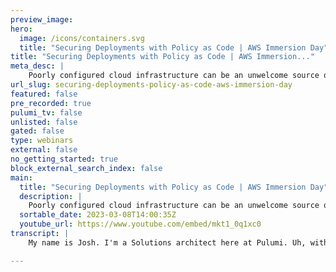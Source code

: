 ```yaml
---
preview_image:
hero:
  image: /icons/containers.svg
  title: "Securing Deployments with Policy as Code | AWS Immersion Day"
title: "Securing Deployments with Policy as Code | AWS Immersion..."
meta_desc: |
    Poorly configured cloud infrastructure can be an unwelcome source of security, reliability, and cost issues. In this session, the Pulumi team will ...
url_slug: securing-deployments-policy-as-code-aws-immersion-day
featured: false
pre_recorded: true
pulumi_tv: false
unlisted: false
gated: false
type: webinars
external: false
no_getting_started: true
block_external_search_index: false
main:
  title: "Securing Deployments with Policy as Code | AWS Immersion Day"
  description: |
    Poorly configured cloud infrastructure can be an unwelcome source of security, reliability, and cost issues. In this session, the Pulumi team will show you how to enforce best practices by creating policies that scale from a single infrastructure stack to your entire organization. From properly secured S3 buckets to mandatory resource labels, Pulumi’s CrossGuard capability helps you to prevent defective configurations from reaching production.  
  sortable_date: 2023-03-08T14:00:35Z
  youtube_url: https://www.youtube.com/embed/mkt1_0q1xc0
transcript: |
    My name is Josh. I'm a Solutions architect here at Pulumi. Uh, with me is Marina Maria. If you want to introduce yourself to the folks again. Yeah, for somebody who just joining, uh, I'm Partner Solution at E AWS and I work with our, uh IC partners on technical aspect of relationship. So, uh, if you're going to follow along, uh, there's some prerequisites that you'll need. In order to, uh, in order to complete this workshop, you'll need an aws account. Uh, you can get a temporary account that will be good for the next, uh, 70 hours or so. Uh, that should be on the handouts tab, you'll need to supply the event engine hash ID. And that is, uh, the sticky, uh, the sticky thing in the, in the chat, um, starts with a 55. So, uh, if you go to Event engine and you enter that hash ID, you'll be able to create a temporary Aws account. And, uh, if you don't have one already, uh, you'll also need, of course, Pulumi, which is the tool that we'll be using today, uh, to do policies code. Uh, you'll also need Python 3.9 or later. And uh I neglected to add to this slide, you'll probably want a Pulumi account as well. Um So just a little bit uh about Pulumi. So what is Pulumi Plumy is an infrastructure as code tool, although we'll be exploring its policy as code capabilities today. Um Essentially what plume uh the, the things that make Pulumi unique in this space are that you are able to use real programming languages. Uh Pulumi supports a pretty wide range of the most popular programming languages out there. Uh We have support for uh nodes uh being typescript and javascript uh uh Python C# go. Uh We have java support that is in preview. Uh And we also have a YAML option as well for folks uh who might prefer that you can use Pulumi uh with a wide range of uh cloud back ends including of course aws. Uh But we also have like a, a KTIS provider that a lot of folks enjoy using uh as well as integrations with uh a number of SASS tools uh such as data dog, new github, things like that. Uh Pulumi is open source. Uh Most of the stuff I'll be demoing today is available in the open source version. I will uh be sure to uh call out directly anything that is a paid option and that'll be like the last part of this workshop. Uh But you know, Pulumi is open source and free to use. We also have a, a uh back end what we call Pulumi service. Uh And uh we would uh we'll get into some of those features a little bit later. We definitely encourage everyone who's following along to create an account at Pulumi. It is free uh for individuals, for individual use, it's free forever. Uh So that will allow uh the plume service will provide you with like state file management, uh secrets management and unlimited updates and it uh is free forever uh for individuals to use. Uh If you would like to try out some of like our, all of our features, like the enterprises of enterprise features uh that we call our Business Critical Edition. You uh after you create an account at Pulumi, you can create an organization and sign up for a, a two week free trial. Uh That'll give you again all the features that the Pulumi service offers and there is no credit card required. OK. So what is policy as code? Um So some of you may remember that at one point, the term de setups uh became really popular. And so like if DEVS is um largely about bringing like software development techniques into the operation space dev set ups and policy is code brings that extends that to like security and compliance. So when we're doing policy code, uh just like infrastructure is code, um you know, we are using, we're writing essentially software and uh so we get all the benefits of describing our policies in software. Uh Our policies are going to be repeatable. Uh They're going to be viable, it's gonna be an automated process to check compliance. And so that's gonna be really fast and accurate. Um In addition, when we are doing policy as code, there are two essential types of controls. There are preventative controls and detective controls and preventative controls are uh policy checks that execute before we actually provision infrastructure and the majority of what we're going to be showing today uh with Pulumi uh are preventative controls. In addition, there are detective controls. Uh So like if any of you are familiar with Aws config detective controls um will uh verify infrastructure after it's already been provisioned. So you might create an S3 bucket and then a Aws configure will fire and check whether or not that bucket is in compliance with your organization's policies. Uh And so each of these types of controls have different advantages. Uh for preventative controls, you typically have to like execute those controls through a pipeline. And if you're ever, you're doing everything through I AC, then that's going to catch the overwhelming majority of any noncompliant infrastructure. Uh And so like these preventative controls will also give you fast feedback. However, um detective controls, so you get, you know, slower feedback because you have to wait for the actual infrastructure to be provisioned before you can check it. However, it will check everything because even if you create those resources, not through a normal process, like your I AC pipeline and you create it through the console, that infrastructure will get checked. So um let's move along. So uh examples of policies uh that we might want to create uh if we are in a regulated field, let's say that we are working in health care. Uh We may want to ensure that our uh infrastructure is only using HIPA compliance services. And so we might want to write a policy for that. We might want to have policies around uh data loss prevention. So you might wanna have backups, ensure the backups are turned on. Uh for R DS instances in your production environment, we might have rules around data security. So we might want to ensure that uh our S3 uh that we have encryption at rest turned on. Uh For an example, we might wanna create a rule for network security. So we don't wanna allow SSH access from uh from all IP addresses. We might want to have uh tagging rules that allow us uh to, to ensure that all of our resources have correct cost attributions. So this EC2 instance belongs to the accounting department and this S3 bucket belongs to our analytics team, things like that. And likewise, we might want to have budget control. So like we might want to ensure that in dev environments, we're not spinning up like really heavy EC2 instances. Uh And that we only allow that in our production environment. So uh Pulumi policy is code tool is called cross guard. Uh And some of its features are that you can write cross guard uh policy packs in either typescript or Python. You can also write them in javascript. So essentially node or Python, uh you can use a policy pack against Pulumi infrastructure that is written in any language. So even if your infrastructure is written in, let's say, go lang uh you can run any Pulumi policy pack against that infrastructure because it works off of uh you know, this abstract uh Pulumi, it basically works off of like, like the Jasons kind of generated behind the scenes rather than uh the, the running code itself. Uh Pulumi individual policies have uh configurable enforcement levels and we demonstrate all of those uh just uh pretty soon those uh enforcement levels. So uh they can be mandatory which will fail the Pulumi command and prevent any, either the preview or update from going forward. Uh They can be advisory where they essentially print a warning uh or they can be disabled altogether. Um Likewise, we, the Pulumi policy packs have a shortcut that will allow you to set a default uh enforcement level for all policies in the policy pack, there are two types of uh uh policies that can be created, there are resource based policies so that would execute, for example, against a single S3 bucket. Um And so that and those execute pre deployment. So those are the preventative controls that we described. And that is the majority of what we'll be showing today. Uh possibly the entirety. Actually, I think it's the entirety. Uh In addition, there are stack validation rules uh which will work against an entire plumy stack. And so like an example of Pulumi stack, you might create uh within a stack like a VPC, uh some EC2 instances and a load balancer. And you would put all those things together in a Pulumi stack. The stack validation um policy will validate all the resources in the stack at once, but those generally happen after the deployment. So those are a little bit closer to like the detective rules that we described. Uh So within Pulumi policy is code solution cross guard. Uh The open, just pure open source uh will allow you to uh consume any existing policies that folks have written out there because those are just uh essentially Python or uh node libraries. Uh You can author your own policies and you can uh you can do de uh self managed policy integration. Um And we'll demonstrate that later. But essentially when you run a Pulumi command, you can supply a list of policy packs that you want to run against that command. And so that will validate your infrastructure um in our page features. Uh You can publish policies to the Pulumi service uh and you can configure them via the U I within the, the Pulumi service, uh you can establish policy groups. So you can essentially say um all production stacks have to comply with this production policy. And then those that po those policies are enforced uh automatically when you run Pulumi commands by virtue of your stack being a part of the organization. Uh that might sound a little esoteric, but we'll, we'll demo that later and hopefully it will become clear. All right. So let's get started with some code. Uh So folks who are following along at home, uh We are going to start with module one. So the first thing we're gonna do is create a directory. OK? And we're gonna change into it. Uh We're gonna make a couple of directories here. So we have an Infra directory, which is where our Pulumi program, our infrastructure is going to go. And we also have a policy directory, which is where we're going to be offering our policies that work against that infrastructure. OK? So now I'm going to change into the info directory and I'm going to initialize a new Pulumi program by entering the command plume new A Os Python. And we're gonna give this thing a name, workshop policy as code. OK? So we're gonna accept the defaults here. Stack name of DEV already exists, unfortunately, because I forgot to delete that. So we'll make a DEV two. That's fine. And uh when, if you were following along at home when you get to this prompt, just pick the region that's closest to you. Yes. Each one should be fine. All right. So this is gonna download and install some Python dependencies and Sting Gr PC always takes just a little bit more time. Uh Maybe while we're at it. Uh I'm gonna skip around just a little bit and I'm gonna initialize a preliminary policy here. It's gonna do its thing and hopefully your R PC. Yep, still installing in the meanwhile, in the chat. How are folks doing? And you see any questions? I, I posted the link to workshop guys if you like. It's very easy. Very, thank you, sir. Um You, it's very easy to copy paste comments from there. There is a button to copy um it um and then you can keep uh the uh webinar on one side and like the instruction on another side. Um Hopefully you have two monitors. Um Yeah. Uh Let us know we have time to help you. It's gonna fire up digital studio code and I'm going to bump that font size up. I also need a, how big do we need it? Actually. Let me just do a double click there. All right. So that should be readable. I hope for most folks. Let's see. Are we done installing? Nope, hope you don't have any issues, network issues again, you might change an internet provider. Yes. Uh my uh my internet provider which I remain nameless. Uh uh bit me at the worst possible time. Last, last workshop we did. So how are folks stay along? Did this, did this actually finish installing for them? In the meanwhile, we can actually go on a little bit of a uh a tour here. Um So within the Infra directory, right, we have a Python virtual environment. Uh And then we have our main dot py and this is where uh we're gonna be defining our infrastructure. In fact, uh let's give this thing, it changes import statement just a little bit and then we're gonna go needs to be a S dot Has three bucket dot Has three it parks and go AC L. There was public raid, I believe. So, China is asking if there is um let's try it, Josh, probably let's go for like why we have two folders and like what one folder for and what is second and like what we are doing? Um Not sure if everybody catch it up. OK. So it looks like, OK. Um So uh we can explore these uh these files. So um this uh this workshop assumes like some basic familiarity with Pulumi, but I can quickly go through what we have here. So this info directory again is the um is the uh the Pulumi infrastructure code that and I have just spilled my water. Uh It's always an adventure. Um So this is the Pulumi Infrastructure code. Uh The uh this is the um config file for our stack that uh config file includes the region to which we are deploying and I'm going to use my shirt to dry my water. Uh Next, we have the Pulumi program configuration file which gives the, the basics of like what are um of our infrastructure code. Uh Next, we have our standard PP requirements dot TXT file. Uh So that includes the uh Pulumi uh SDK and the uh the library Pulumi aws which gives us um which gives us uh access to create AWS resources. So, in the policy directory, so this is a, this is a, a policy pack. Uh We again have a Python virtual environment. Uh We then have the main uh function here. Uh This is our basic uh So Pulumi has um Pulumi has uh created a kind of skeleton for us of an AWS policy pack. Uh And we can explore that a little bit. So the first thing we do up here uh is we uh we import the necessary objects from the Pulumi policy library. Uh And then, so this, this is what allows us to create our rules in our policy pack. Uh The next thing we have is our validator function. So this is a resource validation function. Uh And it takes uh a standard signature of uh resource validation arcs and a function to call uh if we find that our resource is in violation of a policy. Uh So the first thing we do in this function is we check to make sure that like we're actually looking at an S3 bucket. Uh And we look at whether the user has defined an AC L. Uh And then if that AC L happens to be public read or public read, right, then we report the violation and the level of violation that we report is dependent upon whether we configure the enforcement level to be mandatory advise or advisory if it's disabled. Uh then the check won't, the violation won't be reported at all. And again, we'll demonstrate that shortly. Uh So, and then once we define the validator function, we create the actual policy. Um the way we write this essentially take uh And, and you can do this, you can define this the, the validate uh function in line if you want, it's just a little bit easier to read if you celebrate, if you excuse me, if you separate the validator function uh from the, the policy. So uh this adds, this gives it a name and then this name will print out when we violate the policy. Uh And uh we give it a description, uh this description uh I believe displays in the Pulumi service U I if we want to configure it through there. And then finally, we create the policy pack which is kind of like the library as a whole. Uh This policy pack only has one policy in it. Uh But we will be adding uh additional policies later as time goes on. Uh So let's take a look here. We should be done pulling down. Yeah, we're all done pulling everything down. Cool. So um coming back to uh the tutorial here, uh we are going to uh yeah. Ok. Let me, let's see if we can get this policy to run. Where is? Ok, cool. No, not the the book. Give me the terminal. There we go. OK. So let's move to the Infra Directory. Uh I'm going to add a dependency to uh requirements of TXT in the Infra directory. Uh This is like a little bit of weirdness with um with how uh this works in Python that you have to have the plume policy library uh there before um before you can run a policy in a Python program, it works a little bit differently in uh typescript. So I'm gonna start my virtual environment uh And then I'm going to install my requirements. OK? Cool. So those are now installed. And so let's take our infrastructure which we have here. OK. So we have the AC L set to public read. We have the policy here that says you can't set it to public read and then we're going to run the Pulumi preview command and we're going to set the policy pack uh flag to run the policy pack in our policy directory. And hopefully that makes sense everyone. So let's give that a run and we'll see what happens. Ok, great. So the preview command failed and we get in here with our policy violation uh that we are, that we have violated the policy rule that we set. Uh, let's go into our policy, which we still have up here and let's change this enforcement level to uh to advisory. All right, and then let's run this again. All right. So now we see that this policy violation comes through as advisory. However, uh we can see that our command did not fail. There would be a uh let's take a look, scroll up a little bit here, right? So you can see the, it might be a little tough to see. But the arrow here in my prompt indicates that the previous command returned a non-zero exit code when I ran this with the mandatory flag. Uh And so the command failed and that would typically fail like our IC deployment pipeline. But here we have a clean output, this return zero. And so the command would succeed. Uh If we want to, we can see what it looks like when we disable it altogether. It's all and we'll try it one more time. Ok? And then we get no output whatsoever. Uh It does say that it ran the policy pack, but we don't get any indication that we're in violation of a policy because our enforcement level is disabled. So while it's disabled, let's actually deploy it by running the com uh Pulumi up command. Ok. So our infrastructure has been created. Hm. All right. That makes sense. So now let's change the enforcement level back to mandatory and we're not pulling me up again. So what do we think is gonna happen here? Uh Well, it's definitely gonna succeed because I didn't tell it what policy pack to do. Ok. So now we're gonna run the plume off command again, but this time we're going to pass it the policy pack um uh path. So this is a all right, run an update which there will be no changes in because we haven't changed our infrastructure code at all. We've only changed the policy. And so here we can see that our policy pack still runs uh against infrastructure that has already been deployed. And this is a very good thing because this will allow us to introduce policies in our organization after infrastructure has already been deployed because the ultimate goal of our policies is that everything is in compliance. So in a production, you might want to start to introduce your policies as advisory first and then give your infrastructure and application teams uh a chance to catch up with those policies and then you might eventually make them mandatory. OK. So uh scrolling over to my notes, I think we've covered. So that, that pretty much covers all of the material in the uh first module. Uh So now we're gonna move on to the second module. Uh And in this module, we're going to be offering uh some uh policy or two. And we're gonna see like what, what that experience is like. So um let's write a new resource policy here. Uh Let we're gonna add the uh force destroy flag to. So we're gonna go back to our infrastructure here and we're going to add the force destroy equals true. OK? And what this does is uh this will, this will kill all of the objects in the bucket along with the bucket when you delete it. Uh And so this is obviously not something you would wanna do uh if there is data that you want to keep. So uh let's add a function uh to our policy that ensures that um that this flag cannot be set. So we're gonna define a function. We're gonna go S3, no force destroy. And then, uh as I mentioned earlier are uh we have the signature of AGS which is resource validation ARG and then report violation, which is the uh function that we'll call. If we are in a violation of the function, I forgot my column there, port violation. OK. Great. OK. So the first thing we're going to check is the resource type. So all um all resources get passed through all resource validation functions. So uh there are some cases where you might want to use a single validator against multiple resources. Uh I can't think of any off the top of my head right now. But I could, could if I had more time. So we can do arcs that resource type equal or is not equal to PWS S3 bucket. And, uh, this identifier is like you'll, you'll get the pattern of these, um, these, uh, I, I if you really want to do a deep dive, uh, within the, so part of the internal magic that allows Pulumi to work with multiple languages is that we have a uh an internal schema to our providers like the AWS provider. And this is just the identifier within that schema for a bucket. So, uh buckets have a resource type. So if we are not looking at an S3 bucket, we wanna quit. We're not, we're not interested in validating this any further. So, uh and now we have to say if force destroy is not in Arcs dot Props and Arcs dot Props will be and then we're going back to the infrastructure here. Arcs dot Props will give us, for example, the AC L and the force destroy value. Uh If, if force destroy is not specified, we're good. We don't need to validate any further. Uh You may be wondering again why we're using uh lowercase F capital D destroy uh instead of force underscore destroy as it is in our Python program. Uh Again, this is uh because we are using the identifier that's in the Pulumi schema A again, the, the identifiers in the schema follow a pretty regular pattern uh that which should be pretty easy to pick up. But this is kind of part of the magic that allows us to use a policy pack written in any language against infra infrastructure written in any other language. So uh if we are, if force destroy has not been set, then we can return. OK? And now finally, if ours do props, yeah, if force destroy is uh set to true, now we're gonna call report violation and we'll say forest destroy must be disabled for S3 buckets. Um Alternatively, so you, we could throw additional um conditions on here. We could maybe look at the tag and say if the tag is uh if the tag is not equal, if like environment, if we had an environment tag that is not equal to production, uh We might, we might want to um allow force destroy or we might say if the, the tag environment must be set to the value dev uh There's a lot of different ways we could slice and dice that. But for now, we're just gonna do a simple rule. OK? So the next thing we need to do uh is we need to create the actual resource uh validation policy object that we've written our validator function. And actually let me take a moment right now to pause. How are folks getting along in the chat? Is uh is this clear to everybody? We have one question from Daniel. So Daniel asks, do you have advice or best practices for writing tests to test your policies? Um So you would be able to uh export these functions uh using, you know, whatever uh either using the, the in Python, you could import, um you could import the module in typescript, you could export these. But um as you can see here, like, you know, you would be able to test these just by passing through uh resource validation arcs and um and report violation and writing uh unit tests just the same as you would with any other application code. Um You don't really, you wouldn't really need much um special stuff beyond that. If you wanted to write integration tests against that, uh you certainly could do that it. Um I'm gonna mention this a little bit more later but Pulumi has this uh has a library called Aws Guard uh that does have integration tests that tests like full Pulumi programs against this. But um for the purposes of offering a policy pack that's probably not necessary. Um you will probably be able to do this just via simple unit testing. Uh If that answered your question, could you throw me a thumbs up? And also if anyone else has questions, uh Please do, let me know um how are folks co uh following along is, is everything clear so far? All right. Well, I am uh cool. All right, I answered Daniel's question. And again, if anyone else has any questions or you need me to go over anything, just say the word and I'll be happy to do that. But uh as long as the chat is clear, uh I'm going to uh move along here. So let's create our um our actual rule which we'll call S3 uh no force destroy. Uh And we're gonna call the resource validation policy constructor. OK? So we're gonna give it a name. Uh And this is just an identifier that's going to spit out. Uh So, you know, for the uh prefabricated rule that we ran earlier, uh We have this S3, no public read. That's exactly what's going to spit out the command lines. We're gonna go S3. No force destroy. Cool. OK. Let's give it a description and we can say prohibits force destroy on F three buckets. Cool. And then we need to say what the validation function is valid date equals. Uh And that's gonna be the function that we defined above. And then finally, we need to add it to the policy pack. OK? Uh One more thing I'd like to show is that uh so I mentioned that this enforcement level here at the policy pack level that uh that enforcement level uh is uh is the, it becomes the default for all policies, however, you can override this at an individual policy level. So uh let's make this one. OK? Enforcement level equals. Yeah, so I just copy this line, think that's one advisory. So we have saved this and uh back in the infra uh back in our infrastructure uh file. Uh We note that for story is set to true. So let's see what happens when we run Kalume preview against our policy pack. OK? And just as we expect, uh we're still in violation of this no public greed policy. Uh And our new policy uh indicates that we are uh in violation uh at an advisory level. And hopefully, if we change this to be false, which is the fault, we could also admit it and we would have the same effect. And we run this again, we only see the previous mandatory uh violation for our uh for our AC L. And so we are now in compliance with the new policy we've written. Uh and it's really that simple. Uh So I'm gonna take another pause for questions. Uh But if there are no questions, we uh can move on to demoing some of the enterprise features. Um How are folks getting along in the chat? Is there anything else I could explain uh anything else that was unclear? Do you want me to go over anything you want me to change anything in the code? Uh Happy to, to do whatever I can to illustrate uh the utility of, of Polu policy packs. And Marina has just posted a link to some of the, the documentation. That's our, our cross guard, uh, guide in, in the Pulumi docks. All right, I'm gonna give it last call for questions for the moment. Ah, we have a question from Raul. Uh, would this also work for Kate's Provider? Resources? Yes. Yes. Uh, so any Pulumi, um, yes. And for any third party provider. Yes. There's nothing that's AWS specific about policy packs. We're just demonstrating them with AWS resources. Uh, if you were writing a Kubernetes policy, uh you would be checking against, uh instead of, let's say you would be checking against uh instead of AWS S3 bucket. Uh you would be doing, I think it would be like Cooper Netti V one, blah, blah, blah, blah, blah. And maybe you'd be checking uh deployment or the replica sets, uh you, you and then you would likewise be able to go through the uh properties of your, your replica set to find like, oh, like, you know, you're not allowed to deploy, you know, a single replica and, and replica set. Uh And it, it will work with, uh it, it should work with any other provider uh in the, in the Pulumi ecosystem, uh Any other questions? Ok. That's good. Let's move on. Then guys, you can post any question any time and I, oh, we have a meal from and uh so is Aws Guard updated to match changes in Aws trusted advisor or SCP Guard rails. Uh So the answer is not at present. Uh A W guard is still in preview, I think it's at like 0.4. Um However, uh if you want to submit uh github issues to like get those things uh to get those things in there, uh that's, that's stuff that we would love to uh provide for you. So, um and there's definitely, there's no, there's no like automated uh update, but we uh our intent is to eventually make a US guard like a pretty complete uh set of rules uh that should help you, uh ensure that your, um, that your infrastructure is, is in good shape before it goes to production. Ok. So, uh, at this point, I am going to uh bring over uh the Pulumi App, ok? And I will, ok. So this, uh, is the Pulumi Service uh in the Pulumi Service, you get a list of your, um, stacks. Um You can see here. So the way that, um, the way that, uh you, if you want to do the two week free trial uh in and you sign up for your plume account, you'll have an individual one. So that's, that's my individual. And then if you want to uh sign up for a trial, you can go create organization and then that will take you to the trial um initialization page. Um In the Pulumi, uh in the Plumy App, we get uh a list of stacks. We get, uh, you can see like the update history, you can see what resources are in your stack, you get convenient links to open those resources in the A DS console. If you want to inspect them, uh You get a history of all the updates that you uh did uh along with the um along with the uh output from the command line. Uh So this kind of provides visibility when you're working in a team context as to like who changed what and when always very important when you're dealing with infrastructure, and you can see that even our attempted uh update, which failed our policy uh is also included in here. So essentially all the output of the command line is also available within the plume service. Um So what I'm gonna do next is we are going to make a new directory. And what we're gonna do is we're going to leverage the uh Pulumi Aws Guard library and I'm going to go uh Pulumi uh give me one second to make sure I type this command, right? So the first thing I'm gonna do is set my uh default org which is to my personal, my, it's, it's an organization, but I'm the only one in it. Uh And we're going to go ploy policy new and uh just like when you run a ploy new, uh you're gonna be able to choose from a list of existing templates. And so, uh what we're gonna do here is we're gonna select Aws Guard typescript um as you can see, we have, uh, about a dozen or so, uh, different templates for you to start writing your policies from. Uh, but Aws Guard is going to, uh, bring in the, uh, Pulumi Aws Guard Library which has, I think something like, yeah, it's got, it's got dozens of rules, uh, at least. So, let's see, uh, what that generated. Let's fire our visual studio code. So, yeah, we don't need to do that. We can reuse the existing window. I'm gonna close all of the previous stuff and so we're gonna go here and let's see what it created. OK. So, um this, so we're jumping languages a little bit and I hope folks are able to follow. If anything is unclear, please just call it out um in the chat and uh we'll, you know, try and get that answered for you. So, uh so we're pulling in this Aws Guard uh class, which is the, so what we're doing here is a little bit different rather than authoring a policy pack. We're actually consuming one. And so the Aws Guard library and typescript is a published pluming pack uh that's available for you to consume. And so within Aws Guard, uh you have a whole bunch of rules and if we, so you can see here, we have like for example AC M certificate, expiration, uh and then for each of these rules, we can configure uh the um the enforcement level for each rule and So at present, so like we might want to uh disable, for example, AC M certificate. Expiration. Um So you can, so essentially what we're doing here is like we're taking an existing set of policies and we are consuming them and configuring them the way we want. Uh And uh someone in the chat is getting an error when executing. Uh OK. Uh If um I ask it to push me in there, OK. Great, great. So, uh, we'll try and get you helped out as soon as possible. Uh, so what we're gonna do now is we're gonna take this policy. So, yeah, imagine in your mind that we're going to, you know, look through all of these rules and we're going to either make them warnings or disable them. Uh, you know, as we, as we see fit. Ok. And then we're going to move to the directory and then we're gonna go, um, the command text. So I don't have to hunt and peck here. Oh, and you will probably not have to do this, but I do because I have published an identically name policy many times. So we're gonna a version 0.0 0.4. Um, you at home will, if you're following along, will not have to fill this in unless you've already published a, a policy pack by this name. But, uh, my organization has a little bit of leftover state from previous times. I've run through this demo. So Uh Now let's publish our policy. Ok, great. So, uh you can see the uh Pulumi command line gives us a nice handy Perma link, but I'm just gonna jump to the service. And if you go under policies, uh you can see that this is the um this is the policy pack that we have published. Uh We can click into it and see a nice display uh of all of the um all of the uh the rules and their enforcement level and their description. Um just like uh you might remember earlier when we were offering our own policy pack. Uh These are the, the attributes that we were defining, right? Because we gave it a name, we gave it an enforcement level and we gave it a description. So this by itself is not going to do anything. Uh It's not going to via uh it's not going to validate any of our uh stacks, our Pulumi infrastructure uh in order to do that, we need to go to the policy groups. And so what policy groups do are they allow us to uh automatically enforce a policy pack across a group of Pulumi stacks. Uh And when you uh when you enable the business critical features, if you sign up for that, for that two week free trial, uh you will get a default policy group. And so the uh default policy group will by default include all of your stacks. So you don't need to do anything extra to ensure that your stacks are covered by whatever policies you associate with the default policy group. Hopefully that makes sense. Someone give me a thumbs up in the chat. If that did make sense to them, I can only assume that silence means that it was perfectly understandable. So, within our default policy group, there we go. There's all right. There's a thumb up. So, uh, what we're gonna do is we're going to add the policy pack that we just published to this policy group, Pulumi Aws card. Uh And then we're gonna select the version. So in a more production scenario, uh you will be able to safely roll out these policy versions uh and not have them like be automatically applied everywhere. So you can sort of like, you know, if you want to canary, canary deploy uh new policy packs and only apply them to like one or two stacks just to make sure that, that they're not gonna cause all hell to break loose. Uh You can do that, you can roll these things out in a very controlled way. So we're gonna select version four, which is the one that we just published. And then when we do that, you'll notice that uh we can configure each of these individual rules um in uh in, in this U I now, uh we didn't cover this because we didn't offer them because it's, it's, it's a little bit tricky to to offer them within, within this workshop context. But every individual policy rule, uh you can define a configuration schema and that configuration schema allows you to essentially pass parameters to the rule. Uh So you might say, for example, uh this, this is for um for IM access keys uh that you can set the advi the enforcement level which we've already covered. But you can also set this parameter that says the max key age must be 90 we might change that to say 30. Um This uh the, the details of this are in the Pulumi docs. Uh but it's a little bit more of an advanced feature and uh you might want to wait a little while until you get comfortable using policy packs before you add the configuration scheme as to each rule. Um But you can see that we can have sort of numerical parameters uh in it. We, we can have uh bullying stuff. So, you know, this is a, this is a rule that controls which api gateway types we allow. Uh Let's see if there's anything else interesting in here. Uh looks pretty much like. Uh so uh for encrypted volumes, you can say that they must be encrypted with a particular K MS key uh looks like we can, yeah, we can create lists of note types that are allowed in our red ship clusters, things like that. So let's enable this policy pack. And then you can see that within the U I, we also get a nice list of the configuration. And so, um let's see what happens. So what we're gonna do is we're gonna go back to our infrastructure and we're gonna change directories back there and we're just gonna run Pulumi preview. Um I'm gonna check my configuration one last time. So we did. All right. So yes, so we added that good. So we're gonna run the Pulumi preview command now and let's see what happens and you can see. So we added this policy pack to the default uh the the default policy group. And so that means that it will apply by default to every stack in our organization. And so it is running right now, you can see that it downloaded and installed the policy pack that we just published and automatically ran it for compliance. And so this is kind of so like we no longer have to include this dash dash policy pack flag to ensure that the policies are, are applied. Uh The way we would like. Uh So that is the end of the demo of the business critical features uh with Pulumi policies. So at this point, I would like to know, do you folks have any questions? Is there anything else you'd like to see me demonstrate? And it is quite in the chat at the moment. Any other questions folks would like to see answered about plenty policy packs. Uh Another question uh is the only way to enforce a policy pack by using the Pulumi service. If you don't use the plume service, you have to trust the developers to use the policy pack, right. Uh That is essentially correct. There are other ways around that. If your infrastructure team controls the pipeline, you might be able to define the command so that it forces you to use the policy pack. Um But that is yes and that's essentially the value prop of using uh using the Pulumi service is that you get that uh that enforcement uh kind of automatically without having to manage the policy pack command itself. Uh Are there any managed ploy policy packs for SOC or ISO uh not at present? Uh If that's something you'd like to see, please provide us some feedback. Uh You could do that via github issues. Uh That would be one way to do it. Another way is to reach out in the Pulumi community slack and that will definitely get the eyeballs of some Pulumi employees. All right. Does anyone else have additional questions? Please do not be shy because we are finished a little bit early. Although I don't think if I let everyone go early, anyone would necessarily complain but happy to stick around and answer questions. OK. So um if you would like to continue your journey uh with Pulumi or oh, we have another question. The Q and A uh when the policy is applied, does it apply to pre deployed infrastructure or only infrastructure deployed after the policy is applied. Uh That's a great question. It applies to infrastructure, all infrastructure, whether it's been deployed or whether we're planning to deploy it. And that way, um but that way, like we can introduce policies after the fact because in, you know, in a lot of orgs that you may have experienced, you know, there's maybe not a lot of policy around, around cloud uh usage. Uh And then hopefully before an incident happens, we, we realize that we need to put some controls around these things. Uh And so you can apply policies after the fact and they will apply to infrastructure that's already been deployed. Uh It, the, the plumbing policies will not necessarily remediate it, but it will essentially stop your infrastructure pipeline uh from proceeding until the infrastructure is remediated. I have one more in the chat. Can we use Plumy to create an Sts resource token service? Uh Jose, if you could explain a little bit more, I'm not sure what I mean there is presumably, let me check here in the registry. I mean, I would assume. So, uh I can't think offhand of uh which uh which resources you might need. Let me look at the A DS classic documentation. There's not an sts name space per se um which uh which resource? Uh All right. So if you get back to us in the chat, I'll uh I'll continue my spiel on continuing your journey and uh just let me know if there's anything we can do to clarify that answer. Uh So we have uh workshops at the Pulumi um at the Pulumi website. Uh Most of the workshops we give, have a self guided component. You can check those out. Uh So you can go to Pulumi dot com slash resources. Likewise, uh this um we have, if you go to Pulumi dot aws workshop dot IO, uh you can view the self guided version of this workshop in addition to a lot of other material we have out there uh including stuff that'll get you started writing infrastructure in Pulumi. Uh We also have documentation on all the like cross guard core concepts that will help you author your own policy packs. Uh There is a lovely examples repo that will give you a whole bunch of um full Pulumi programs uh that spin up infrastructure that uh is, is uh they'll demonstrate the use of all the various services. Uh We also have a new thing. There are these Pulumi templates. Uh They also live in the examples uh repository. But if you go to, I think it's Pulumi dot com slash templates, uh They're like a little bit more fleshed out. So um we uh today demonstrated like just, we just went um Pulumi New Aws Python, which uh creates like only a single S3 resource. But um we have a template that will do like for example, an entire static site and there's a whole bunch of templates out there. Uh They should cover all of the major architectures that you might want to try. We have one for container, one for serverless uh static sites, probably a few others uh that I can't remember off the top of my head, but go check it out. Um Those templates are like really, really useful and I think they're really gonna be great. Uh maybe for coming like from the policy side and then want to see uh a little bit more of like the infrastructure uh creation abilities. And then finally, we have a AD US guard which is a kind of prefabricated uh list of AWS rules. Uh And so, um that's what we demonstrated uh when we pushed our policy pack to the Pulumi service. However, you can also use AWS guard in an open source way if you just supplied the dash dash policy pack flag uh to the um to the A W guard um policy pack that we created. So a few more questions in the chat have come through and let's take a look at those. So, Eric says, uh I believe I saw there was an integration with open policy agent. How does this relate to the set up here? So I have not used the op A integration. Um I think at this point it's fairly rudimentary. Um but there is some interop uh between Pulumi and OP A but I'm not sure that the full compliment of, um, uh, I forget the name of the, of the OP A um, of the OP A like a declaration library. If someone wants to throw that in the chat, I will be happy to mention that. But, um, I don't think we support all the constructs in OP A but some of them are, uh, if you want to give that a try uh and give us some feedback on it, that would be, that would be stupendous. Uh Daniel asked follow up from the previous question. Is there a way to enforce policies, new resources as mandatory but existing resources as advisory. Good question. If you want to join the Pulumi Slack or DM Me on Twitter. Uh My handle is at the top of this slide, I will be happy to run that for you. I don't know offhand. Uh If, when a resource is passed through to that validator function, uh if you're able to tell whether it is new or existing, uh You might though maybe um that's actually, that's a great question and maybe I'll, maybe I'll add that to the uh to the um tutorial. Uh If, if I can figure that one out, uh how does cross guard compare it to Sentinel? Um So, uh that's a great, great question sent for those that don't know Sentinel is uh hasp's um policies, code tool uh to uh to my knowledge, uh I believe Sentinel only works with um HCL uh configurations. Uh Likewise Pulumi cross guard uh will only work against uh Pulumi programs. Uh And Eric noted that Rego is the uh the policy language for OP A which is, thank you. That's the one that I could not remember. OK. So any more questions from anyone uh If you, if you do think of any questions uh afterwards, by the way, uh please feel free to um to um DM me on Twitter or, or at or mention me on Twitter. Uh My handle is it again at the top of the slide? It's my name Josh Kara. Uh You can also find me on the Plume Community Slack. Uh Feel please, if you're gonna ask a question, the Community Slack uh do ask that in a public channel so that other folks uh both have an opportunity to answer uh and also uh not only to answer but also to um uh not an answer but so that other folks maybe with the same question are able to view it. OK. Well, if that's uh there are no further questions, I wanna thank everyone for joining us today. I really appreciate you spending some time with us. Uh And we hope you have a great time uh using Pulumi policy as code.

---
```

